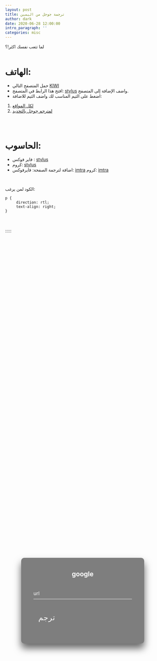 ```yaml
---
layout: post
title: ترجمة جوجل من اليمين
author: dark
date: 2020-06-28 12:00:00
intro_paragraph: ''
categories: misc
---
```


لما تتعب نفسك اكثر!؟
<br>
<br>

<style>

.login-box {
  position: absolute;
  top: 50%;
  left: 50%;
  width: 400px;
  padding: 40px;
  transform: translate(-50%, -50%);
  background: rgba(0,0,0,.5);
  box-sizing: border-box;
  box-shadow: 0 15px 25px rgba(0,0,0,.6);
  border-radius: 10px;
}

.login-box h2 {
  margin: 0 0 30px;
  padding: 0;
  color: #fff;
  text-align: center;
}

.login-box .user-box {
  position: relative;
}

.login-box .user-box input {
  width: 100%;
  padding: 10px 0;
  font-size: 16px;
  color: #fff;
  margin-bottom: 30px;
  border: none;
  border-bottom: 1px solid #fff;
  outline: none;
  background: transparent;
}
.login-box .user-box label {
  position: absolute;
  top:0;
  left: 0;
  padding: 10px 0;
  font-size: 16px;
  color: #fff;
  pointer-events: none;
  transition: .5s;
}

.login-box .user-box input:focus ~ label,
.login-box .user-box input:valid ~ label {
  top: -20px;
  left: 0;
  color: #03e9f4;
  font-size: 12px;
}

@import url('https://fonts.googleapis.com/css?family=Roboto&display=swap');
.btn {
  padding: 1rem ;
  border: none;
  border-radius: 8px;
  font-size: 1.5rem;
  letter-spacing: 1px;
  cursor: pointer;
  transition: all 0.5s;
  background: transparent;
  position: relative;
  color: white ;
}
.btn:focus {
  outline: none;
}
.btn-effect {
  transition: all 0.5s;
}
.btn-effect:hover {
  transform: translateY(-5px);
  background: #1779ff;
  transition: 1s;
  box-shadow: 10px 10px 67px 17px #1779ff;
  color: black;
}

</style>


# الهاتف:
- حمل المتصفح التالي [KIWI](https://play.google.com/store/apps/details?id=com.kiwibrowser.browser&hl=en&gl=US)
- افتح هذا الرابط في المتصفح:  [stylus](https://chrome.google.com/webstore/detail/stylus/clngdbkpkpeebahjckkjfobafhncgmne?hl=en) واضف الإضافة إلى المتصفح.
- اضغط على الثيم المناسب لك واضف الثيم للاضافة: 
1. [لكل المواقع](https://userstyles.world/style/4903/global-rtl)
2. [لمترجم جوجل بالتحديد](https://userstyles.world/style/5124/g-tr-rtl)

<br><br>

# الحاسوب:
-  فاير فوكس : [stylus](https://addons.mozilla.org/en-US/firefox/addon/styl-us/)
- كروم: [stylus](https://chrome.google.com/webstore/detail/stylus/clngdbkpkpeebahjckkjfobafhncgmne?hl=en)
- اضافة لترجمة الصفحة: فايرفوكس: [imtra](https://addons.mozilla.org/en-US/firefox/addon/imtranslator/)
          كروم: [imtra](https://chrome.google.com/webstore/detail/imtranslator-translator-d/noaijdpnepcgjemiklgfkcfbkokogabh)

<br>

الكود لمن يرغب:
```
p {
     direction: rtl;
     text-align: right;
}
```
<br><br>
:::::

  <div class="login-box">
  <h2>google</h2>
  <form method="post" action="https://www.lexicool.com/ws-trans-execute.asp" target="_blank">
    <div class="user-box">
      <input name="u" type="text"  required="">
      <label>url</label>
    </div>
    <input name="sl" type="hidden" value="auto">
    <input name="tl" type="hidden" value="ar">
    <button name="submit" type="submit" class="btn btn-effect">
      <span></span>
      <span></span>
      <span></span>
      <span></span>
      ترجم
    </button>
  </form>
</div> 